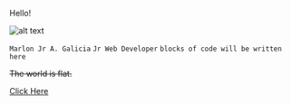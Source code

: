 Hello! 

![alt text](https://github.githubassets.com/images/icons/emoji/octocat.png)

`Marlon Jr A. Galicia`
`Jr Web Developer`
`blocks of code will be written here`

~~The world is flat.~~

[Click Here](https://jayrgal.github.io)
